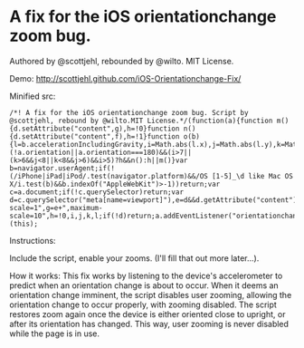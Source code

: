 A fix for the iOS orientationchange zoom bug.
=======================

Authored by @scottjehl, rebounded by @wilto.
MIT License.

Demo: http://scottjehl.github.com/iOS-Orientationchange-Fix/

Minified src:

	/*! A fix for the iOS orientationchange zoom bug. Script by @scottjehl, rebound by @wilto.MIT License.*/(function(a){function m(){d.setAttribute("content",g),h=!0}function n(){d.setAttribute("content",f),h=!1}function o(b){l=b.accelerationIncludingGravity,i=Math.abs(l.x),j=Math.abs(l.y),k=Math.abs(l.z),(!a.orientation||a.orientation===180)&&(i>7||(k>6&&j<8||k<8&&j>6)&&i>5)?h&&n():h||m()}var b=navigator.userAgent;if(!(/iPhone|iPad|iPod/.test(navigator.platform)&&/OS [1-5]_\d like Mac OS X/i.test(b)&&b.indexOf("AppleWebKit")>-1))return;var c=a.document;if(!c.querySelector)return;var d=c.querySelector("meta[name=viewport]"),e=d&&d.getAttribute("content"),f=e+",maximum-scale=1",g=e+",maximum-scale=10",h=!0,i,j,k,l;if(!d)return;a.addEventListener("orientationchange",m,!1),a.addEventListener("devicemotion",o,!1)})(this);

Instructions: 

Include the script, enable your zooms. (I'll fill that out more later...).

How it works:
This fix works by listening to the device's accelerometer to predict when an orientation change is about to occur. When it deems an orientation change imminent, the script disables user zooming, allowing the orientation change to occur properly, with zooming disabled. The script restores zoom again once the device is either oriented close to upright, or after its orientation has changed. This way, user zooming is never disabled while the page is in use.